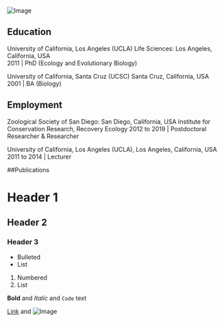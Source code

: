 ![Image](bio.jpg)
## Education 
University of California, Los Angeles (UCLA) Life Sciences: Los Angeles, California, USA                                                 
2011 | PhD (Ecology and Evolutionary Biology)

University of California, Santa Cruz (UCSC) Santa Cruz, California, USA                                                      
2001 | BA (Biology)

## Employment
Zoological Society of San Diego: San Diego, California, USA
Institute for Conservation Research, Recovery Ecology
2012 to 2019 | Postdoctoral Researcher & Researcher 

University of California, Los Angeles (UCLA), Los Angeles, California, USA
2011 to 2014 | Lecturer

##Publications 










# Header 1
## Header 2
### Header 3

- Bulleted
- List

1. Numbered
2. List

**Bold** and _Italic_ and `Code` text

[Link](url) and ![Image](src)
```
